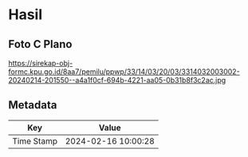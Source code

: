 # Hasil

## Foto C Plano

https://sirekap-obj-formc.kpu.go.id/8aa7/pemilu/ppwp/33/14/03/20/03/3314032003002-20240214-201550--a4a1f0cf-694b-4221-aa05-0b31b8f3c2ac.jpg


## Metadata

| Key        | Value               |
| ---------- | ------------------- |
| Time Stamp | 2024-02-16 10:00:28 |




